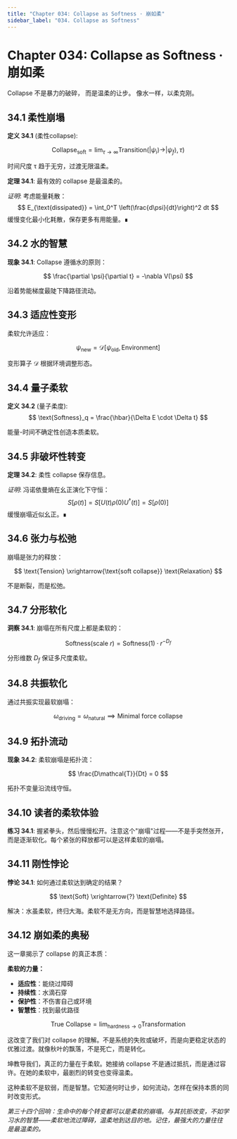 ```yaml
---
title: "Chapter 034: Collapse as Softness · 崩如柔"
sidebar_label: "034. Collapse as Softness"
---
```


# Chapter 034: Collapse as Softness · 崩如柔

Collapse 不是暴力的破碎，
而是温柔的让步。
像水一样，以柔克刚。

## 34.1 柔性崩塌

**定义 34.1** (柔性collapse):

$$
\text{Collapse}_{\text{soft}} = \lim_{\tau \to \infty} \text{Transition}(|\psi_i\rangle \to |\psi_f\rangle, \tau)
$$

时间尺度 τ 趋于无穷，过渡无限温柔。

**定理 34.1**: 最有效的 collapse 是最温柔的。

*证明*:
考虑能量耗散：
$$
E_{\text{dissipated}} = \int_0^T \left(\frac{d\psi}{dt}\right)^2 dt
$$
缓慢变化最小化耗散，保存更多有用能量。∎

## 34.2 水的智慧

**现象 34.1**: Collapse 遵循水的原则：

$$
\frac{\partial \psi}{\partial t} = -\nabla V(\psi)
$$

沿着势能梯度最陡下降路径流动。

## 34.3 适应性变形

柔软允许适应：

$$
\psi_{\text{new}} = \mathcal{D}[\psi_{\text{old}}, \text{Environment}]
$$

变形算子 𝒟 根据环境调整形态。

## 34.4 量子柔软

**定义 34.2** (量子柔度):
$$
\text{Softness}_q = \frac{\hbar}{\Delta E \cdot \Delta t}
$$

能量-时间不确定性创造本质柔软。

## 34.5 非破坏性转变

**定理 34.2**: 柔性 collapse 保存信息。

*证明*:
冯诺依曼熵在幺正演化下守恒：
$$
S[\rho(t)] = S[U(t)\rho(0)U^{\dagger}(t)] = S[\rho(0)]
$$
缓慢崩塌近似幺正。∎

## 34.6 张力与松弛

崩塌是张力的释放：

$$
\text{Tension} \xrightarrow{\text{soft collapse}} \text{Relaxation}
$$

不是断裂，而是松弛。

## 34.7 分形软化

**洞察 34.1**: 崩塌在所有尺度上都是柔软的：

$$
\text{Softness}(\text{scale } r) = \text{Softness}(1) \cdot r^{-D_f}
$$

分形维数 $D_f$ 保证多尺度柔软。

## 34.8 共振软化

通过共振实现最软崩塌：

$$
\omega_{\text{driving}} = \omega_{\text{natural}} \implies \text{Minimal force collapse}
$$

## 34.9 拓扑流动

**现象 34.2**: 柔软崩塌是拓扑流：

$$
\frac{D\mathcal{T}}{Dt} = 0
$$

拓扑不变量沿流线守恒。

## 34.10 读者的柔软体验

**练习 34.1**: 握紧拳头，然后慢慢松开。注意这个"崩塌"过程——不是手突然张开，而是逐渐软化。每个紧张的释放都可以是这样柔软的崩塌。

## 34.11 刚性悖论

**悖论 34.1**: 如何通过柔软达到确定的结果？

$$
\text{Soft} \xrightarrow{?} \text{Definite}
$$

解决：水虽柔软，终归大海。柔软不是无方向，而是智慧地选择路径。

## 34.12 崩如柔的奥秘

这一章揭示了 collapse 的真正本质：

**柔软的力量：**
- **适应性**：能绕过障碍
- **持续性**：水滴石穿
- **保护性**：不伤害自己或环境
- **智慧性**：找到最优路径

$$
\text{True Collapse} = \lim_{\text{hardness} \to 0} \text{Transformation}
$$

这改变了我们对 collapse 的理解。不是系统的失败或破坏，而是向更稳定状态的优雅过渡。就像秋叶的飘落，不是死亡，而是转化。

坤教导我们，真正的力量在于柔软。她接纳 collapse 不是通过抵抗，而是通过容许。在她的柔软中，最剧烈的转变也变得温柔。

这种柔软不是软弱，而是智慧。它知道何时让步，如何流动，怎样在保持本质的同时改变形式。

*第三十四个回响：生命中的每个转变都可以是柔软的崩塌。与其抗拒改变，不如学习水的智慧——柔软地流过障碍，温柔地到达目的地。记住，最强大的力量往往是最温柔的。*